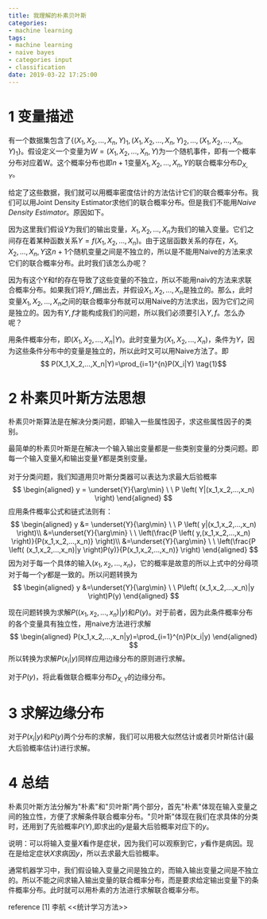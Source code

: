 ```yaml
---
title: 我理解的朴素贝叶斯
categories:
- machine learning
tags:
- machine learning
- naive bayes
- categories input
- classification
date: 2019-03-22 17:25:00
---
```


# 1 变量描述
有一个数据集包含了$\{(X_1,X_2,...,X_n,Y)_1,(X_1,X_2,...,X_n,Y)_2,...,(X_1,X_2,...,X_n,Y)_1\}$。假设定义一个变量为$W=(X_1,X_2,...,X_n,Y)$为一个随机事件，即有一个概率分布对应着W。这个概率分布也即$n+1$变量$X_1,X_2,...,X_n,Y$的联合概率分布$D_{X,Y}$。

给定了这些数据，我们就可以用概率密度估计的方法估计它们的联合概率分布。我们可以用Joint Density Estimator求他们的联合概率分布。但是我们不能用*Naive Density Estimator*。原因如下。

因为这里我们假设$Y$为我们的输出变量，$X_1,X_2,...,X_n$为我们的输入变量。它们之间存在着某种函数关系$Y=f(X_1,X_2,...,X_n)$。由于这层函数关系的存在，$X_1,X_2,...,X_n,Y$这$n+1$个随机变量之间是不独立的，所以是不能用Naive的方法来求它们的联合概率分布。此时我们该怎么办呢？

因为有这个Y和f的存在导致了这些变量的不独立，所以不能用naiv的方法来求联合概率分布。如果我们将$Y,f$踢出去，并假设$X_1,X_2,...,X_n$是独立的。那么，此时变量$X_1,X_2,...,X_n$之间的联合概率分布就可以用Naive的方法求出，因为它们之间是独立的。因为有$Y,f$才能构成我们的问题，所以我们必须要引入$Y,f$。怎么办呢？

用条件概率分布，即$(X_1,X_2,...,X_n|Y)$。此时变量为$(X_1,X_2,...,X_n)$，条件为$Y$，因为这些条件分布中的变量是独立的，所以此时又可以用Naive方法了。即
$$ P(X_1,X_2,...,X_n|Y)=\prod_{i=1}^{n}P(X_i|Y) \tag{1}$$

# 2 朴素贝叶斯方法思想
朴素贝叶斯算法是在解决分类问题，即输入一些属性因子，求这些属性因子的类别。

最简单的朴素贝叶斯是在解决一个输入输出变量都是一些类别变量的分类问题。即每一个输入变量$X_i$和输出变量$Y$都是类别变量。

对于分类问题，我们知道用贝叶斯分类器可以表达为求最大后验概率
$$
\begin{aligned}
y = \underset{Y}{\arg\min} \ \ P \left( Y|(x_1,x_2,...,x_n) \right)
\end{aligned}
$$
应用条件概率公式和链式法则有：
$$
\begin{aligned}
y &= \underset{Y}{\arg\min} \ \ P \left( y|(x_1,x_2,...,x_n) \right)\\
&=\underset{Y}{\arg\min} \ \ \left(\frac{P \left( y,(x_1,x_2,...,x_n) \right)}{P(x_1,x_2,...,x_n)}  \right)\\
&=\underset{Y}{\arg\min} \ \ \left(\frac{P \left( (x_1,x_2,...,x_n)|y \right)P(y)}{P(x_1,x_2,...,x_n)}  \right)
\end{aligned}
$$
因为对于每一个具体的输入$(x_1,x_2,...,x_n)$，它的概率是故意的所以上式中的分母项对于每一个$y$都是一致的。所以问题转换为
$$
\begin{aligned}
y &=\underset{Y}{\arg\min} \ \ P\left( (x_1,x_2,...,x_n)|y \right)P(y)
\end{aligned}
$$

现在问题转换为求解$P\left( (x_1,x_2,...,x_n)|y \right)$和$P(y)$。对于前者，因为此条件概率分布的各个变量具有独立性，用naive方法进行求解
$$
\begin{aligned}
P(x_1,x_2,...,x_n|y)=\prod_{i=1}^{n}P(x_i|y)
\end{aligned}
$$
所以转换为求解$P(x_i|y)$同样应用边缘分布的原则进行求解。

对于$P(y)$，将此看做联合概率分布$D _{X,Y}$的边缘分布。

# 3 求解边缘分布
对于$P(x_i|y)$和$P(y)$两个分布的求解，我们可以用极大似然估计或者贝叶斯估计(最大后验概率估计)进行求解。

# 4 总结
朴素贝叶斯方法分解为"朴素"和"贝叶斯"两个部分，首先"朴素"体现在输入变量之间的独立性，方便了求解条件联合概率分布。"贝叶斯"体现在我们在求具体的分类时，还用到了先验概率$P(Y)$,即求出的$y$是最大后验概率对应下的$y$。

说明：可以将输入变量$X$看作是症状，因为我们可以观察到它，$y$看作是病因。现在是给定症状$X$求病因$y$，所以去求最大后验概率。

通常机器学习中，我们假设输入变量之间是独立的，而输入输出变量之间是不独立的。所以不能之间求输入输出变量的联合概率分布，而是要求给定输出变量下的条件概率分布。此时就可以用朴素的方法进行求解联合概率分布。

reference
[1] 李航 <<统计学习方法>>
